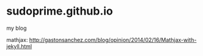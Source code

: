 # sudoprime.github.io
my blog


mathjax: http://gastonsanchez.com/blog/opinion/2014/02/16/Mathjax-with-jekyll.html
